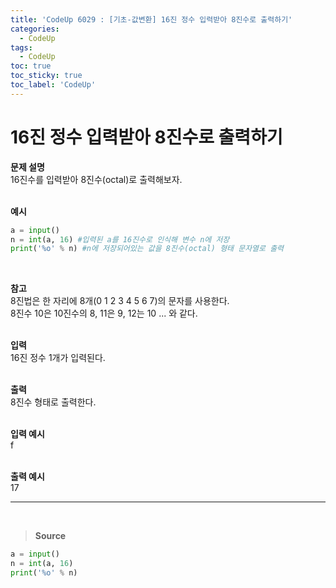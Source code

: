 ```yaml
---
title: 'CodeUp 6029 : [기초-값변환] 16진 정수 입력받아 8진수로 출력하기'
categories:
  - CodeUp
tags:
  - CodeUp
toc: true
toc_sticky: true
toc_label: 'CodeUp'
---
```


# 16진 정수 입력받아 8진수로 출력하기

**문제 설명**  
16진수를 입력받아 8진수(octal)로 출력해보자.  
<br>

**예시**

```python
a = input()
n = int(a, 16) #입력된 a를 16진수로 인식해 변수 n에 저장
print('%o' % n) #n에 저장되어있는 값을 8진수(octal) 형태 문자열로 출력
```

<br>

**참고**  
8진법은 한 자리에 8개(0 1 2 3 4 5 6 7)의 문자를 사용한다.  
8진수 10은 10진수의 8, 11은 9, 12는 10 ... 와 같다.  
<br>

**입력**  
16진 정수 1개가 입력된다.  
<br>

**출력**  
8진수 형태로 출력한다.  
<br>

**입력 예시**  
f  
<br>

**출력 예시**  
17

---

<br>

> **Source**

```python
a = input()
n = int(a, 16)
print('%o' % n)
```
